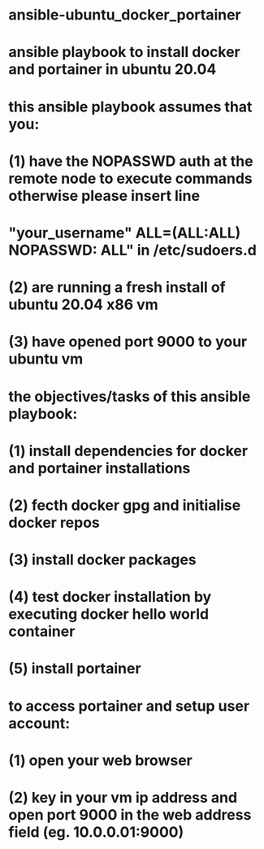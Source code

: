 # ansible-ubuntu_docker_portainer
# ansible playbook to install docker and portainer in ubuntu 20.04
# this ansible playbook assumes that you:
# (1) have the NOPASSWD auth at the remote node to execute commands otherwise please insert line 
# "your_username" ALL=(ALL:ALL)       NOPASSWD: ALL" in /etc/sudoers.d
# (2) are running a fresh install of ubuntu 20.04 x86 vm
# (3) have opened port 9000 to your ubuntu vm
# the objectives/tasks of this ansible playbook:
# (1) install dependencies for docker and portainer installations
# (2) fecth docker gpg and initialise docker repos
# (3) install docker packages
# (4) test docker installation by executing docker hello world container
# (5) install portainer
# to access portainer and setup user account:
# (1) open your web browser
# (2) key in your vm ip address and open port 9000 in the web address field (eg. 10.0.0.01:9000)
